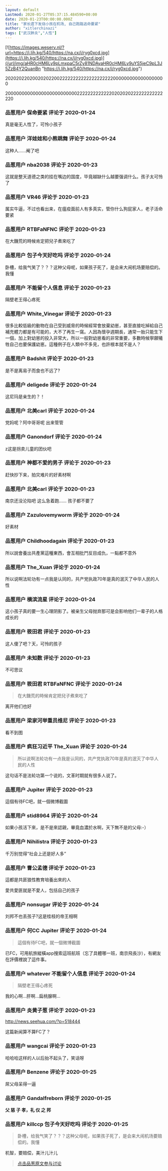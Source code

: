 ```yaml
---
layout: default
Lastmod: 2020-01-27T05:37:15.484590+00:00
date: 2020-01-23T00:00:00.000Z
title: "家长遗下发烧小孩在机场, 自己跑路逃命要紧"
author: "xitlerchinazi"
tags: ["武汉肺炎","人性"]
---
```


[![https://images.weserv.nl/?url=https://i.lih.kg/540/https://na.cx/i/ryg0xcd.jpg](https://i.lih.kg/540/https://na.cx/i/ryg0xcd.jpg)](/url/img/aHR0cHM6Ly9pLmxpaC5rZy81NDAvaHR0cHM6Ly9uYS5jeC9pL3J5ZzB4Y2QuanBn "https://i.lih.kg/540/https://na.cx/i/ryg0xcd.jpg")  
  
  
20202022020020202200222222222222222222220000000000000000000  
  
  
2000000000000000000000000022222222222220202020222222222222220

            
### 品葱用户 **保命要紧** 评论于 2020-01-24
        
真是毫无人性了，可怜小孩子
        


            
### 品葱用户 **洋娃娃和小熊跳舞** 评论于 2020-01-24
        
这种人……阉了吧
        


            
### 品葱用户 **nba2038** 评论于 2020-01-23
        
这就是整天道德之类的挂在嘴边的国度，毕竟越缺什么越要强调什么。孩子太可怜了
        


            
### 品葱用户 **VR46** 评论于 2020-01-23
        
属实牛逼，不过也看出来，在瘟疫面前人有多真实，管你什么狗屁家人，老子活命要紧
        


            
### 品葱用户 **RTBFaNFNC** 评论于 2020-01-23
        
在大饑荒的時候肯定把兒子煮來吃了
        


            
### 品葱用户 **包子今天好吃吗** 评论于 2020-01-24
        
卧槽，给我气笑了？？？这种父母呢，如果孩子死了，是会来大闹机场要赔偿的。我懂
        


            
### 品葱用户 **不能留个人信息** 评论于 2020-01-23
        
隔壁老王得心疼死
        


            
### 品葱用户 **White_Vinegar** 评论于 2020-01-23
        
很多比較低級的動物在自己受到威脅的時候經常會放棄幼崽，甚至直接吃掉給自己補充體力都是有可能的，大不了再生一窩。人因為懷孕週期長，通常一胎只能生下一個，加上對幼崽的投入非常大，所以一般對幼崽看的非常重要，多數時候寧願犧牲自己也要保護幼崽。這種例子在人類中不多見，也許根本就不是人？
        


            
### 品葱用户 **Badshit** 评论于 2020-01-23
        
是不是离易子而食也不远了?
        


            
### 品葱用户 **deligede** 评论于 2020-01-24
        
这尼玛是亲生的？！
        


            
### 品葱用户 **北美carl** 评论于 2020-01-24
        
党妈呢？阿中哥哥呢 出来管管
        


            
### 品葱用户 **Ganondorf** 评论于 2020-01-24
        
z这是拐卖儿童的团伙吧
        


            
### 品葱用户 **神都不爱的男子** 评论于 2020-01-23
        
赶快抄下来，拍灾难片的好素材啊
        


            
### 品葱用户 **北美carl** 评论于 2020-01-23
        
南京还没沦陷吧 这么急着跑…… 孩子都不要了
        


            
### 品葱用户 **Zazulovemyworm** 评论于 2020-01-24
        
好素材
        


            
### 品葱用户 **Childhoodagain** 评论于 2020-01-23
        
所以說會養出共產黨這種東西，會互相批鬥反目成仇，一點都不意外
        


            
### 品葱用户 **The_Xuan** 评论于 2020-01-24
        
所以说啊法轮功有一点我是认同的，共产党执政70年是真的泯灭了中华人民的人性
        


            
### 品葱用户 **横滨流星** 评论于 2020-01-24
        
这小孩子真的要一生心理阴影了。被亲生父母抛弃那可是会影响他们一辈子的人格成长的
        


            
### 品葱用户 **筱田君** 评论于 2020-01-23
        
这人傻了吧？天，可怜的孩子
        


            
### 品葱用户 **未知数** 评论于 2020-01-23
        
不可思议
        


            
### 品葱用户 **筱田君 RTBFaNFNC** 评论于 2020-01-24
        
> 在大饑荒的時候肯定把兒子煮來吃了

  
离开他们也好
        


            
### 品葱用户 **梁家河举重员维尼** 评论于 2020-01-23
        
看不到图
        


            
### 品葱用户 **疯狂习近平 The_Xuan** 评论于 2020-01-24
        
> 所以说啊法轮功有一点我是认同的，共产党执政70年是真的泯灭了中华人民的人性 

  
这句话不是法轮功第一个说的，文革时期就有很多人说了。
        


            
### 品葱用户 **Jupiter** 评论于 2020-01-23
        
這個有待FC吧，就一個微博截圖
        


            
### 品葱用户 **stid8964** 评论于 2020-01-24
        
如果小孩活下來，是不是來認親，畢竟血濃於水啊，天下無不是的父母:-）
        


            
### 品葱用户 **Nihilistra** 评论于 2020-01-23
        
千万别觉得“社会上还是好人多”
        


            
### 品葱用户 **曹公孟德** 评论于 2020-01-23
        
這都是共匪狼性教育培養出來的人  
  
愛共愛匪就是不愛人，包括自己的孩子
        


            
### 品葱用户 **nonsugar** 评论于 2020-01-24
        
刘邦不也丢孩子?这是桂枝的帝王相啊
        


            
### 品葱用户 **何CC Jupiter** 评论于 2020-01-24
        
> 這個有待FC吧，就一個微博截圖

  
已FC，可用航旅縱橫app搜索這班航班（忘了具體哪一班，南京飛長沙），有網友在評價裡說了這件事。
        


            
### 品葱用户 **whatever 不能留个人信息** 评论于 2020-01-24
        
> 隔壁老王得心疼死

  
我的心啊...肝啊...扁桃腺啊...
        


            
### 品葱用户 **炎黄子葱** 评论于 2020-01-23
        
http://news.seehua.com/?p=518444  
  
这篇新闻算不算FC了？
        


            
### 品葱用户 **wangcai** 评论于 2020-01-23
        
哈哈哈这样的人以后抬不起头了，笑话呀
        


            
### 品葱用户 **Benzene** 评论于 2020-01-25
        
屌父母呆得一逼
        


            
### 品葱用户 **Gandalfreborn** 评论于 2020-01-25
        
**父 慈 子 孝，礼 仪 之 邦**
        


            
### 品葱用户 **killccp 包子今天好吃吗** 评论于 2020-01-25
        
> 卧槽，给我气笑了？？？这种父母呢，如果孩子死了，是会来大闹机场要赔偿的。我懂

  
机智，要赔偿，美汁儿汁儿
        



> [点击品葱原文参与讨论](https://pincong.rocks/article/12767)

